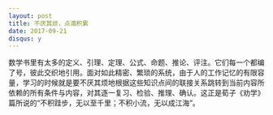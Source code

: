 ```yaml
---
layout: post
title: 不厌其烦，点滴积累
date: 2017-09-21
disqus: y
---
```


数学书里有太多的定义、引理、定理、公式、命题、推论、评注。它们每一个都编了号，彼此交织地引用。面对如此精密、繁琐的系统，由于人的工作记忆的有限容量，学习的时候就是要不厌其烦地根据这些知识点间的联接关系跳转到当前内容所依赖的所有条件与内容，对其逐一复习、检验、推理、确认。这正是荀子《劝学》篇所说的“不积跬步，无以至千里；不积小流，无以成江海”。
